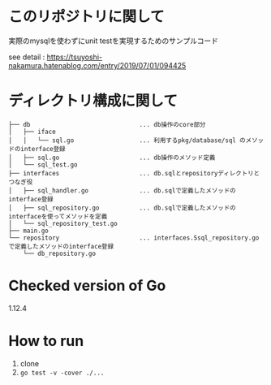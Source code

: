 # このリポジトリに関して
実際のmysqlを使わずにunit testを実現するためのサンプルコード

see detail : https://tsuyoshi-nakamura.hatenablog.com/entry/2019/07/01/094425


# ディレクトリ構成に関して
```
├── db                              ... db操作のcore部分
│   ├── iface
│   │   └── sql.go                  ... 利用するpkg/database/sql のメソッドのinterface登録
│   ├── sql.go                      ... db操作のメソッド定義
│   └── sql_test.go
├── interfaces                      ... db.sqlとrepositoryディレクトリとつなぎ役
│   ├── sql_handler.go              ... db.sqlで定義したメソッドのinterface登録
│   ├── sql_repository.go           ... db.sqlで定義したメソッドのinterfaceを使ってメソッドを定義
│   └── sql_repository_test.go
├── main.go
└── repository                      ... interfaces.Ssql_repository.goで定義したメソッドのinterface登録
    └── db_repository.go

```

# Checked version of Go
1.12.4


# How to run
1. clone
1. `go test -v -cover ./...`